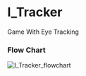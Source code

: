 # I_Tracker
Game With Eye Tracking

### Flow Chart

![I_Tracker_flowchart](https://github.com/user-attachments/assets/92561a76-4249-41a9-b766-c1bc858cafff)
